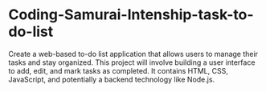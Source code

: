 # Coding-Samurai-Intenship-task-to-do-list
Create a web-based to-do list application that allows users to manage their tasks and stay organized. This project will involve building a user interface to add, edit, and mark tasks as completed. It contains HTML, CSS, JavaScript, and potentially a backend technology like Node.js.
